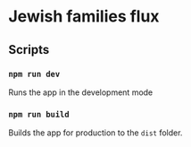 # Jewish families flux

## Scripts

### `npm run dev`

Runs the app in the development mode

### `npm run build`

Builds the app for production to the `dist` folder.<br />
